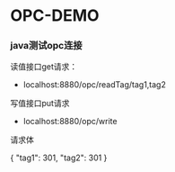 # OPC-DEMO

### java测试opc连接

读值接口get请求：
* localhost:8880/opc/readTag/tag1,tag2

写值接口put请求
* localhost:8880/opc/write

请求体

{
"tag1": 301,
"tag2": 301
}